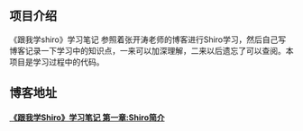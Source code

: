 ## 项目介绍
《跟我学shiro》学习笔记
参照着张开涛老师的博客进行Shiro学习，然后自己写博客记录一下学习中的知识点，一来可以加深理解，二来以后遗忘了可以查阅。本项目是学习过程中的代码。

## 博客地址
 #### [《跟我学Shiro》学习笔记 第一章:Shiro简介](https://www.jianshu.com/p/26454a1d9b32)
